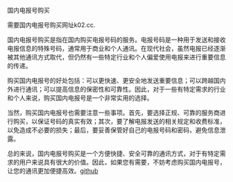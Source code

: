 国内电报号购买

需要国内电报号购买网址k02.cc.

国内电报号购买是指在国内购买电报号码的服务。电报号码是一种用于发送和接收电报信息的特殊号码，通常用于商业和个人通讯。在现代社会，虽然电报已经逐渐被其他通讯方式取代，但仍然有一些特定行业和个人偏爱使用电报来进行重要信息的传递。

购买国内电报号的好处包括：可以更快速、更安全地发送重要信息；可以跨越国内外进行通讯；可以提高信息的保密性和可靠性。因此，对于一些有特定需求的行业和个人来说，购买国内电报号是一个非常实用的选择。

当然，购买国内电报号也需要注意一些事项。首先，要选择正规、可靠的服务商进行购买，以保证号码的真实有效；其次，要了解电报发送的相关规定和收费标准，以免造成不必要的损失；最后，要妥善保管好自己的电报号码和密码，避免信息泄露。

总的来说，国内电报号购买是一个方便快捷、安全可靠的通讯方式，对于有特定需求的用户来说具有很大的价值。因此，如果您有需要，不妨考虑购买国内电报号，让您的通讯更加便捷高效。[github](https://github.com)